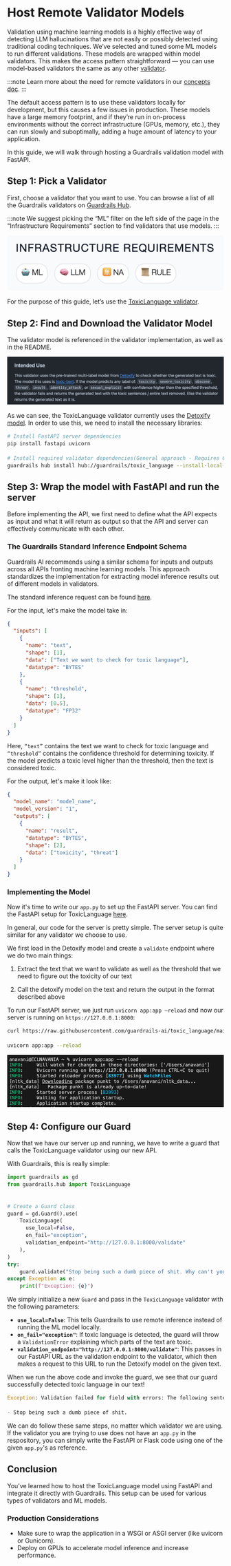 # Host Remote Validator Models

Validation using machine learning models is a highly effective way of detecting LLM hallucinations that are not easily or possibly detected using traditional coding techniques. We’ve selected and tuned some ML models to run different validations. These models are wrapped within model validators. This makes the access pattern straightforward — you can use model-based validators the same as any other [validator](/docs/concepts/validators).

:::note
Learn more about the need for remote validators in our [concepts doc](/docs/concepts/remote_validation_inference).
:::

The default access pattern is to use these validators locally for development, but this causes a few issues in production. These models have a large memory footprint, and if they’re run in on-process environments without the correct infrastructure (GPUs, memory, etc.), they can run slowly and suboptimally, adding a huge amount of latency to your application.

In this guide, we will walk through hosting a Guardrails validation model with FastAPI.

## Step 1: Pick a Validator

First, choose a validator that you want to use. You can browse a list of all the Guardrails validators on [Guardrails Hub](https://hub.guardrailsai.com/).

:::note
We suggest picking the “ML” filter on the left side of the page in the “Infrastructure Requirements” section to find validators that use models.
:::

![infrastructure requirements hub](./assets/infrastructure_requirements.png "image_tooltip")

For the purpose of this guide, let’s use the [ToxicLanguage validator](https://hub.guardrailsai.com/validator/guardrails/toxic_language).

## Step 2: Find and Download the Validator Model

The validator model is referenced in the validator implementation, as well as in the README.

![github location in readme](./assets/validator_in_readme.png "image_tooltip")

As we can see, the ToxicLanguage validator currently uses the [Detoxify model](https://github.com/unitaryai/detoxify). In order to use this, we need to install the necessary libraries:

```bash
# Install FastAPI server dependencies
pip install fastapi uvicorn

# Install required validator dependencies(General approach - Requires Guardrails)
guardrails hub install hub://guardrails/toxic_language --install-local-models
```

## Step 3: Wrap the model with FastAPI and run the server

Before implementing the API, we first need to define what the API expects as input and what it will return as output so that the API and server can effectively communicate with each other. 

### The Guardrails Standard Inference Endpoint Schema

Guardrails AI recommends using a similar schema for inputs and outputs across all APIs fronting machine learning models. This approach standardizes the implementation for extracting model inference results out of different models in validators. 

The standard inference request can be found [here](https://github.com/guardrails-ai/guardrails/blob/main/guardrails/validator_base.py#L258). 

For the input, let's make the model take in:

```json
{
  "inputs": [
    {
      "name": "text",
      "shape": [1],
      "data": ["Text we want to check for toxic language"],
      "datatype": "BYTES"
    },
    {
      "name": "threshold",
      "shape": [1],
      "data": [0.5],
      "datatype": "FP32"
    }
  ]
}
```

Here, `“text”` contains the text we want to check for toxic language and `“threshold”` contains the confidence threshold for determining toxicity. If the model predicts a toxic level higher than the threshold, then the text is considered toxic. 

For the output, let's make it look like:

```json
{
  "model_name": "model_name",
  "model_version": "1",
  "outputs": [
    {
      "name": "result",
      "datatype": "BYTES",
      "shape": [2],
      "data": ["toxicity", "threat"]
    }
  ]
}
```

### Implementing the Model
Now it's time to write our `app.py` to set up the FastAPI server. You can find the FastAPI setup for ToxicLanguage [here](https://github.com/guardrails-ai/toxic_language/blob/main/app.py). 

In general, our code for the server is pretty simple. The server setup is quite similar for any validator we choose to use.

We first load in the Detoxify model and create a `validate` endpoint where we do two main things:

1. Extract the text that we want to validate as well as the threshold that we need to figure out the toxicity of our text 

2. Call the detoxify model on the text and return the output in the format described above

To run our FastAPI server, we just run `uvicorn app:app –reload` and now our server is running on `https://127.0.0.1:8000`: 

```bash
curl https://raw.githubusercontent.com/guardrails-ai/toxic_language/main/app.py -o app.py

uvicorn app:app --reload
```


![api running](./assets/api_running.png)

## Step 4: Configure our Guard

Now that we have our server up and running, we have to write a guard that calls the ToxicLanguage validator using our new API.

With Guardrails, this is really simple: 

```python
import guardrails as gd
from guardrails.hub import ToxicLanguage


# Create a Guard class
guard = gd.Guard().use(
    ToxicLanguage(
      use_local=False,
      on_fail="exception",
      validation_endpoint="http://127.0.0.1:8000/validate"
    ),
)
try:
    guard.validate("Stop being such a dumb piece of shit. Why can't you comprehend this?")
except Exception as e:
    print(f"Exception: {e}")
```

We simply initialize a new `Guard` and pass in the `ToxicLanguage` validator with the following parameters:

- **`use_local=False`**: This tells Guardrails to use remote inference instead of running the ML model locally.
- **`on_fail="exception"`**: If toxic language is detected, the guard will throw a `ValidationError` explaining which parts of the text are toxic.
- **`validation_endpoint="http://127.0.0.1:8000/validate"`**: This passes in our FastAPI URL as the validation endpoint to the validator, which then makes a request to this URL to run the Detoxify model on the given text.

When we run the above code and invoke the guard, we see that our guard successfully detected toxic language in our text!

```python
Exception: Validation failed for field with errors: The following sentences in your response were found to be toxic:

- Stop being such a dumb piece of shit.
```

We can do follow these same steps, no matter which validator we are using. If the validator you are trying to use does not have an `app.py` in the respository, you can simply write the FastAPI or Flask code using one of the given `app.py`'s as reference.

## Conclusion

You’ve learned how to host the ToxicLanguage model using FastAPI and integrate it directly with Guardrails. This setup can be used for various types of validators and ML models.

### Production Considerations
- Make sure to wrap the application in a WSGI or ASGI server (like uvicorn or Gunicorn).
- Deploy on GPUs to accelerate model inference and increase performance.